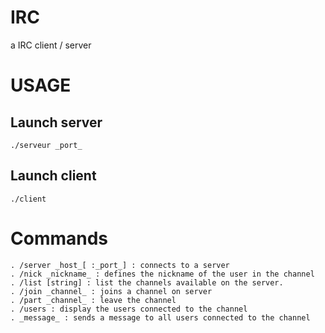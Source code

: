 IRC
===

a IRC client / server

USAGE
===

## Launch server
    ./serveur _port_

## Launch client

    ./client 

# Commands

    . /server _host_[ :_port_] : connects to a server
    . /nick _nickname_ : defines the nickname of the user in the channel
    . /list [string] : list the channels available on the server. 
    . /join _channel_ : joins a channel on server
    . /part _channel_ : leave the channel
    . /users : display the users connected to the channel 
    . _message_ : sends a message to all users connected to the channel
